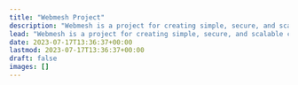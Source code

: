```yaml
---
title: "Webmesh Project"
description: "Webmesh is a project for creating simple, secure, and scalable connections between devices and web applications."
lead: "Webmesh is a project for creating simple, secure, and scalable connections between devices and web applications."
date: 2023-07-17T13:36:37+00:00
lastmod: 2023-07-17T13:36:37+00:00
draft: false
images: []
---
```


